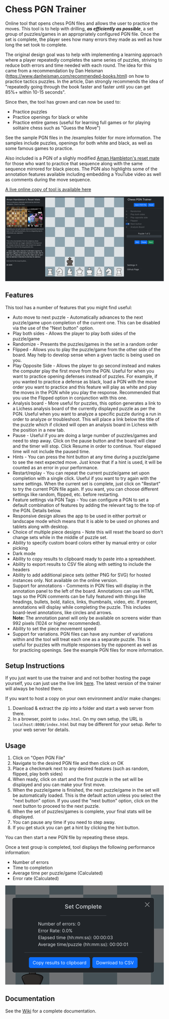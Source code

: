 # Chess PGN Trainer
Online tool that opens chess PGN files and allows the user to practice the moves.  This tool is to help with drilling, ***as efficiently as possible***, a set group of puzzles/games in an appropriately configured PGN file. Once the set is complete, the player sees how many errors they made as well as how long the set took to complete.

The original design goal was to help with implementing a learning approach where a player repeatedly completes the same series of puzzles, striving to reduce both errors and time needed with each round.
The idea for this came from a recommendation by Dan Heisman (https://www.danheisman.com/recommended-books.html) on how to practice tactics puzzles.  In the article, Dan strongly recommends the idea of "repeatedly going through the book faster and faster until you can get 85%+ within 10-15 seconds". 

Since then, the tool has grown and can now be used to:
* Practice puzzles
* Practice openings for black or white
* Practice entire games (useful for learning full games or for playing solitaire chess such as "Guess the Move")

See the sample PGN files in the /examples folder for more information.  The samples include puzzles, openings for both white and black, as well as some famous games to practice.  

Also included is a PGN of a slighly modified [Aman Hambleton's reset mate](https://www.youtube.com/watch?v=XAlcDWQ6iTM) for those who want to practice that sequence along with the same sequence mirrored for black pieces.  The PGN also highlights some of the annotation features available including embedding a YouTube video as well as comments during the move sequence.

[A live online copy of tool is available here](https://rodpolako.github.io/)

![screenshot](screenshot.png)
## Features
This tool has a number of features that you might find useful:
* Auto move to next puzzle - Automatically advances to the next puzzle/game upon completion of the current one.  This can be disabled via the use of the "Next button" option.
* Play both sides - Allows the player to play both sides of the puzzle/game
* Randomize - Presents the puzzles/games in the set in a random order
* Flipped - Allows you to play the puzzle/game from the other side of the board.  May help to develop sense when a given tactic is being used on you.
* Play Opposite Side - Allows the player to go second instead and makes the computer play the first move from the PGN.  Useful for when you want to practice opening defenses instead of puzzles.  For example, if you wanted to practice a defense as black, load a PGN with the move order you want to practice and this feature will play as white and play the moves in the PGN while you play the response.  Recommended that you use the Flipped option in conjunction with this one.
* Analysis board - More useful for puzzles, this option generates a link to a Lichess analysis board of the currently displayed puzzle as per the PGN. Useful when you want to analyze a specific puzzle during a run in order to analyze or troubleshoot.  This will place a link below the title of the puzzle which if clicked will open an analysis board in Lichess with the position in a new tab.
* Pause - Useful if you are doing a large number of puzzles/games and need to step away.  Click on the pause button and the board will clear and the timer will stop.  Click Resume in order to continue.  Your elapsed time will not include the paused time.
* Hints - You can press the hint button at any time during a puzzle/game to see the next expected move.  Just know that if a hint is used, it will be counted as an error in your performance.
* Restart/replay - You can repeat the current puzzle/game set upon completion with a single click. Useful if you want to try again with the same settings.  When the current set is complete, just click on "Restart" to try the current PGN file again.  If you want, you can choose different settings like random, flipped, etc. before restarting.
* Feature settings via PGN Tags - You can configure a PGN to set a default combination of features by adding the relevant tag to the top of the PGN.  Details below.
* Responsive design allows the app to be used in either portrait or landscape mode which means that it is able to be used on phones and tablets along with desktop.
* Choice of multiple piece designs - Note this will reset the board so don't change sets while in the middle of puzzle set.
* Ability to specify custom board colors either by manual entry or color picking 
* Dark mode  
* Ability to copy results to clipboard ready to paste into a spreadsheet. 
* Ability to export results to CSV file along with setting to include the headers
* Ability to add additional piece sets (either PNG for SVG) for hosted instances only.  Not available on the online version.
* Support for annotations - Comments in PGN files will display in the annotation panel to the left of the board.  Annotations can use HTML tags so the PGN comments can be fully featured with things like headings, bullets, bold, italics, links, thumbnails, video, etc. If present, annotations will display while completing the puzzle.  This includes board-level annotations, like circles and arrows.  
**Note:** The annotation panel will only be available on screens wider than 992 pixels (1024 or higher recommended).
* Ability to set the piece movement speed
* Support for variations.  PGN files can have any number of variations within and the tool will treat each one as a separate puzzle.  This is useful for puzzles with multiple responses by the opponent as well as for practicing openings.  See the example PGN files for more information.

## Setup Instructions
If you just want to use the trainer and and not bother hosting the page yourself, you can just use the live link [here](https://rodpolako.github.io/).  The latest version of the trainer will always be hosted there.

If you want to host a copy on your own environment and/or make changes:
1. Download & extract the zip into a folder and start a web server from there.
2. In a browser, point to ```index.html```.  On my own setup, the URL is ```localhost:8000/index.html``` but may be different for your setup.  Refer to your web server for details.

## Usage
1. Click on "Open PGN File"
2. Navigate to the desired PGN file and then click on OK
3. Place a checkmark next to any desired features (such as random, flipped, play both sides)
4. When ready, click on start and the first puzzle in the set will be displayed and you can make your first move.
5. When the puzzle/game is finished, the next puzzle/game in the set will be automatically loaded. This is the default action unless you select the "next button" option.  If you used the "next button" option, click on the next button to proceed to the next puzzle.
6. When the set of puzzles/games is complete, your final stats will be displayed.
7. You can pause any time if you need to step away.
8. If you get stuck you can get a hint by clicking the hint button.

You can then start a new PGN file by repeating these steps.

Once a test group is completed, tool displays the following performance information:
* Number of errors
* Time to completion
* Average time per puzzle/game (Calculated)
* Error rate (Calculated)

![screenshot](screenshot2.png)

## Documentation
See the [Wiki](https://github.com/rodpolako/Chess-PGN-Trainer/wiki) for a complete documentation.
